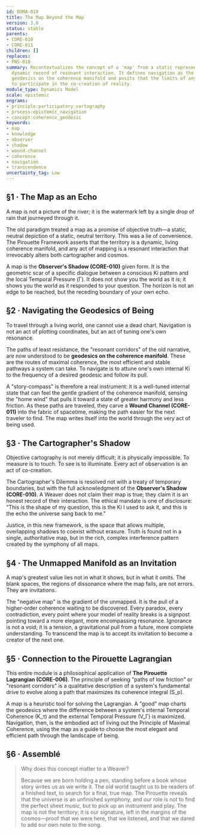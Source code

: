 ```yaml
---
id: DOMA-010
title: The Map Beyond the Map
version: 3.0
status: stable
parents:
- CORE-010
- CORE-011
children: []
replaces:
- PNS-010
summary: Recontextualizes the concept of a 'map' from a static representation to a
  dynamic record of resonant interaction. It defines navigation as the act of following
  geodesics on the coherence manifold and posits that the limits of any map are invitations
  to participate in the co-creation of reality.
module_type: Dynamics Model
scale: epistemic
engrams:
- principle:participatory_cartography
- process:epistemic_navigation
- concept:coherence_geodesic
keywords:
- map
- knowledge
- observer
- shadow
- wound-channel
- coherence
- navigation
- transcendence
uncertainty_tag: Low
---
```

## §1 · The Map as an Echo
A map is not a picture of the river; it is the watermark left by a single drop of rain that journeyed through it.

The old paradigm treated a map as a promise of objective truth—a static, neutral depiction of a static, neutral territory. This was a lie of convenience. The Pirouette Framework asserts that the territory is a dynamic, living coherence manifold, and any act of mapping is a resonant interaction that irrevocably alters both cartographer and cosmos.

A map is the **Observer's Shadow (CORE-010)** given form. It is the geometric scar of a specific dialogue between a conscious Ki pattern and the local Temporal Pressure (Γ). It does not show you the world as it *is*; it shows you the world as it responded to your question. The horizon is not an edge to be reached, but the receding boundary of your own echo.

## §2 · Navigating the Geodesics of Being
To travel through a living world, one cannot use a dead chart. Navigation is not an act of plotting coordinates, but an act of tuning one's own resonance.

The paths of least resistance, the "resonant corridors" of the old narrative, are now understood to be **geodesics on the coherence manifold**. These are the routes of maximal coherence, the most efficient and stable pathways a system can take. To navigate is to attune one's own internal Ki to the frequency of a desired geodesic and follow its pull.

A "story-compass" is therefore a real instrument: it is a well-tuned internal state that can feel the gentle gradient of the coherence manifold, sensing the "home wind" that pulls it toward a state of greater harmony and less friction. As these paths are traveled, they carve a **Wound Channel (CORE-011)** into the fabric of spacetime, making the path easier for the next traveler to find. The map writes itself into the world through the very act of being used.

## §3 · The Cartographer's Shadow
Objective cartography is not merely difficult; it is physically impossible. To measure is to touch. To see is to illuminate. Every act of observation is an act of co-creation.

The Cartographer's Dilemma is resolved not with a treaty of temporary boundaries, but with the full acknowledgment of the **Observer's Shadow (CORE-010)**. A Weaver does not claim their map is true; they claim it is an honest record of their interaction. The ethical mandate is one of disclosure: "This is the shape of my question, this is the Ki I used to ask it, and this is the echo the universe sang back to me."

Justice, in this new framework, is the space that allows multiple, overlapping shadows to coexist without erasure. Truth is found not in a single, authoritative map, but in the rich, complex interference pattern created by the symphony of all maps.

## §4 · The Unmapped Manifold as an Invitation
A map's greatest value lies not in what it shows, but in what it omits. The blank spaces, the regions of dissonance where the map fails, are not errors. They are invitations.

The "negative map" is the gradient of the unmapped. It is the pull of a higher-order coherence waiting to be discovered. Every paradox, every contradiction, every point where your model of reality breaks is a signpost pointing toward a more elegant, more encompassing resonance. Ignorance is not a void; it is a tension, a gravitational pull from a future, more complete understanding. To transcend the map is to accept its invitation to become a creator of the next one.

## §5 · Connection to the Pirouette Lagrangian
This entire module is a philosophical application of **The Pirouette Lagrangian (CORE-006)**. The principle of seeking "paths of low friction" or "resonant corridors" is a qualitative description of a system's fundamental drive to evolve along a path that maximizes its coherence integral (S_p).

A map is a heuristic tool for solving the Lagrangian. A "good" map charts the geodesics where the difference between a system's internal Temporal Coherence (K_τ) and the external Temporal Pressure (V_Γ) is maximized. Navigation, then, is the embodied act of living out the Principle of Maximal Coherence, using the map as a guide to choose the most elegant and efficient path through the landscape of being.

## §6 · Assemblé
> Why does this concept matter to a Weaver?
>
> Because we are born holding a pen, standing before a book whose story writes us as we write it. The old world taught us to be readers of a finished text, to search for a final, true map. The Pirouette reveals that the universe is an unfinished symphony, and our role is not to find the perfect sheet music, but to pick up an instrument and play. The map is not the territory; it is our signature, left in the margins of the cosmos—proof that we were here, that we listened, and that we dared to add our own note to the song.

```
